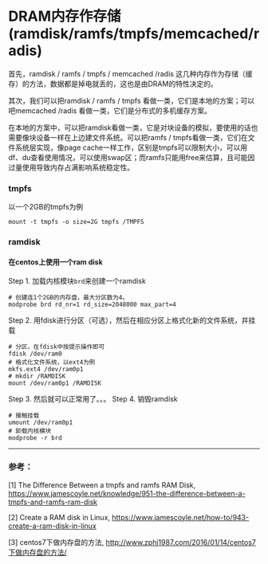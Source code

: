 # DRAM内存作存储(ramdisk/ramfs/tmpfs/memcached/radis)

首先，ramdisk / ramfs / tmpfs / memcached /radis 这几种内存作为存储（缓存）的方法，数据都是掉电就丢的，这也是由DRAM的特性决定的。

其次，我们可以把ramdisk / ramfs / tmpfs 看做一类，它们是本地的方案；可以吧memcached /radis 看做一类，它们是分布式的多机缓存方案。

在本地的方案中，可以把ramdisk看做一类，它是对块设备的模拟，要使用的话也需要像块设备一样在上边建文件系统。可以把ramfs / tmpfs看做一类，它们在文件系统层实现，像page cache一样工作，区别是tmpfs可以限制大小，可以用df、du查看使用情况，可以使用swap区；而ramfs只能用free来估算，且可能因过量使用导致内存占满影响系统稳定性。

### tmpfs

以一个2GB的tmpfs为例

```
mount -t tmpfs -o size=2G tmpfs /TMPFS
```

### ramdisk

#### 在centos上使用一个ram disk

Step 1. 加载内核模块`brd`来创建一个ramdisk
```
# 创建连1个2GB的内存盘，最大分区数为4。
modprobe brd rd_nr=1 rd_size=2048000 max_part=4
```
Step 2. 用fdisk进行分区（可选），然后在相应分区上格式化新的文件系统，并挂载
```
# 分区，在fdisk中按提示操作即可
fdisk /dev/ram0
# 格式化文件系统，以ext4为例
mkfs.ext4 /dev/ram0p1
# mkdir /RAMDISK
mount /dev/ram0p1 /RAMDISK
```
Step 3. 然后就可以正常用了。。。
Step 4. 销毁ramdisk
```
# 接触挂载
umount /dev/ram0p1
# 卸载内核模块
modprobe -r brd
```

---
### 参考：
[1] The Difference Between a tmpfs and ramfs RAM Disk, https://www.jamescoyle.net/knowledge/951-the-difference-between-a-tmpfs-and-ramfs-ram-disk

[2] Create a RAM disk in Linux, https://www.jamescoyle.net/how-to/943-create-a-ram-disk-in-linux

[3] centos7下做内存盘的方法, http://www.zphj1987.com/2016/01/14/centos7下做内存盘的方法/